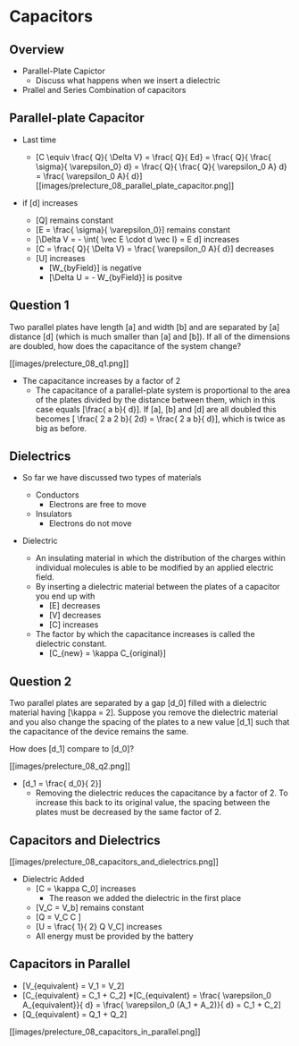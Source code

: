 # Capacitors

## Overview
* Parallel-Plate Capictor
  * Discuss what happens when we insert a dielectric
* Prallel and Series Combination of capacitors


## Parallel-plate Capacitor
* Last time
  * \[C \equiv \frac{ Q}{ \Delta V} = \frac{ Q}{ Ed} = \frac{ Q}{ \frac{ \sigma}{ \varepsilon_0} d} = \frac{ Q}{ \frac{ Q}{ \varepsilon_0 A} d} = \frac{ \varepsilon_0 A}{ d}\]
[[images/prelecture_08_parallel_plate_capacitor.png]]

* if \[d\] increases
  * \[Q\] remains constant
  * \[E = \frac{ \sigma}{ \varepsilon_0}\] remains constant
  * \[\Delta V = - \int{ \vec E \cdot d \vec l} = E d\] increases
  * \[C = \frac{ Q}{ \Delta V} = \frac{ \varepsilon_0 A}{ d}\] decreases
  * \[U\] increases
      * \[W_{byField}\] is negative
      * \[\Delta U = - W_{byField}\] is positve


## Question 1
Two parallel plates have length \[a\] and width \[b\] and are separated by 
\[a\] distance \[d\] (which is much smaller than \[a\] and \[b\]). If all 
of the dimensions are doubled, how does the capacitance of the system change?

[[images/prelecture_08_q1.png]]

* The capacitance increases by a factor of 2
  * The capacitance of a parallel-plate system is proportional to the area 
    of the plates divided by the distance between them, which in this case 
    equals \[\frac{ a b}{ d}\]. If \[a\], \[b\] and \[d\] are all doubled 
    this becomes \[ \frac{ 2 a 2 b}{ 2d} = \frac{ 2 a b}{ d}\], which is twice 
    as big as before.

## Dielectrics
* So far we have discussed two types of materials
  * Conductors
      * Electrons are free to move
  * Insulators
      * Electrons do not move

* Dielectric
  * An insulating material in which the distribution of the
    charges within individual molecules is able to be modified
    by an applied electric field.
  * By inserting a dielectric material between the plates of
    a capacitor you end up with
      * \[E\] decreases
      * \[V\] decreases
      * \[C\] increases
  * The factor by which the capacitance increases is called the
    dielectric constant.
      * \[C_{new} = \kappa C_{original}\]

## Question 2

Two parallel plates are separated by a gap \[d_0\] filled with 
a dielectric material having \[\kappa = 2\]. Suppose you remove 
the dielectric material and you also change the spacing of the 
plates to a new value \[d_1\] such that the capacitance of the 
device remains the same.

How does \[d_1\] compare to \[d_0\]?

[[images/prelecture_08_q2.png]]

* \[d_1 = \frac{ d_0}{ 2}\]
  * Removing the dielectric reduces the capacitance by a factor 
    of 2. To increase this back to its original value, the spacing 
    between the plates must be decreased by the same factor of 2.

## Capacitors and Dielectrics

[[images/prelecture_08_capacitors_and_dielectrics.png]]

* Dielectric Added
  * \[C = \kappa C_0\] increases
      * The reason we added the dielectric in the first place
  * \[V_C = V_b\] remains constant 
  * \[Q = V_C C \]
  * \[U = \frac{ 1}{ 2} Q V_C\] increases
  * All energy must be provided by the battery

## Capacitors in Parallel
  
* \[V_{equivalent} = V_1 = V_2\]
* \[C_{equivalent} = C_1 + C_2\]
  *\[C_{equivalent} = \frac{ \varepsilon_0 A_{equivalent}}{ d} = \frac{ \varepsilon_0 (A_1 + A_2)}{ d} = C_1 + C_2\] 
* \[Q_{equivalent} = Q_1 + Q_2\]


[[images/prelecture_08_capacitors_in_parallel.png]]






































